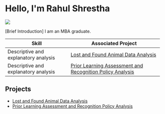 # Hello, I'm Rahul Shrestha
<a href="https://www.linkedin.com/in/rahul-shrestha-26182b105/"><img src="https://img.shields.io/badge/-LinkedIn-0072b1?&style=for-the-badge&logo=linkedin&logoColor=white" /></a>

[Brief Introduction]
I am an MBA graduate. 

| Skill                                         | Associated Project         |
|-----------------------------------------------|----------------------------|
| Descriptive and explanatory analysis         | <a href="https://github.com/rahul0van/projects/tree/main">Lost and Found Animal Data Analysis</a>|
| Descriptive and explanatory analysis           | <a href="https://github.com/rahul0van/Prior-Learning-Assessment-and-Recognition-Policy-Analysis">Prior Learning Assessment and Recognition Policy Analysis</a>|


## Projects
- <a href="https://github.com/rahul0van/projects/tree/main">Lost and Found Animal Data Analysis</a>
- <a href="https://github.com/rahul0van/Prior-Learning-Assessment-and-Recognition-Policy-Analysis">Prior Learning Assessment and Recognition Policy Analysis</a>


















 




